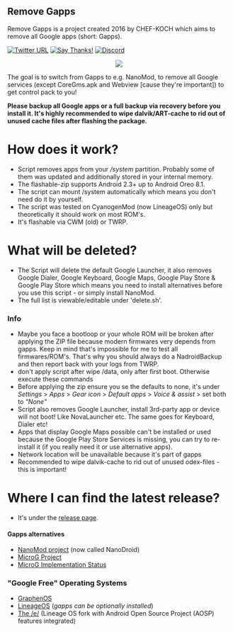 ## Remove Gapps

Remove Gapps is a project created 2016 by CHEF-KOCH which aims to remove all Google apps (short: Gapps).


[![Twitter URL](https://img.shields.io/twitter/url/https/twitter.com/fold_left.svg?style=social&label=Follow%20%40CHEF-KOCH)](https://twitter.com/CKsTechNews)
[![Say Thanks!](https://img.shields.io/badge/Say%20Thanks-!-1EAEDB.svg)](https://saythanks.io/to/CHEF-KOCH)
[![Discord](https://discordapp.com/api/guilds/418256415874875402/widget.png)](https://discord.me/CHEF-KOCH)


<p align="center">
  <img src="https://raw.githubusercontent.com/CHEF-KOCH/Remove-Gapps/master/NoGoogleApps.png">
</p>



The goal is to switch from Gapps to e.g. NanoMod, to remove all Google services (except CoreGms.apk and Webview [cause they're important]) to get control pack to you!


**Please backup all Google apps or a full backup via recovery before you install it. It's highly recommended to wipe dalvik/ART-cache to rid out of unused cache files after flashing the package.**  


How does it work?
=================

* Script removes apps from your _/system_ partition. Probably some of them was updated and additionally stored in your internal memory.
* The flashable-zip supports Android 2.3+ up to Android Oreo 8.1.
* The script can mount /system automatically which means you don't need do it by yourself.
* The script was tested on CyanogenMod (now LineageOS) only but theoretically it should work on most ROM's. 
* It's flashable via CWM (old) or TWRP. 


What will be deleted?
=================

* The Script will delete the default Google Launcher, it also removes Google Dialer, Google Keyboard, Google Maps, Google Play Store & Google Play Store which means you need to install alternatives before you use this script - or simply install NanoMod.
* The full list is viewable/editable under 'delete.sh'.


### Info

* Maybe you face a bootloop or your whole ROM will be broken after applying the ZIP file because modern firmwares very depends from gapps. Keep in mind that's impossible for me to test all firmwares/ROM's. That's why you should always do a NadroidBackup and then report back with your logs from TWRP.
* don't apply script after wipe /data, only after first boot. Otherwise execute these commands
* Before applying the zip ensure you se the defaults to none, it's under _Settings_ > _Apps_ > _Gear icon_ > _Default apps_ > _Voice & assist_ > set both to _"None"_ 
* Script also removes Google Launcher, install 3rd-party app or device will not boot! Like NovaLauncher etc. The same goes for Keyboard, Dialer etc!
* Apps that display Google Maps possible can't be installed or used because the Google Play Store Services is missing, you can try to re-install it (if you really need it or use alternative apps).
* Network location will be unavailable because it's part of gapps
* Recommended to wipe dalvik-cache to rid out of unused odex-files - this is important!



Where I can find the latest release?
=================

* It's under the [release page](https://github.com/CHEF-KOCH/Remove-Gapps/releases).


#### Gapps alternatives
* [NanoMod project](https://forum.xda-developers.com/apps/magisk/module-nanomod-5-0-20170405-microg-t3584928) (now called NanoDroid)
* [MicroG Project](https://forum.xda-developers.com/android/apps-games/app-microg-gmscore-floss-play-services-t3217616)
* [MicroG Implementation Status](https://github.com/microg/android_packages_apps_GmsCore/wiki/Implementation-Status)


### "Google Free" Operating Systems
- [GraphenOS](https://grapheneos.org/)
- [LineageOS](https://lineageos.org/) (_gapps can be optionally installed_)
- [The /e/](https://e.foundation/e-pre-installed-smartphones/) (Lineage OS fork with Android Open Source Project (AOSP) features integrated)
